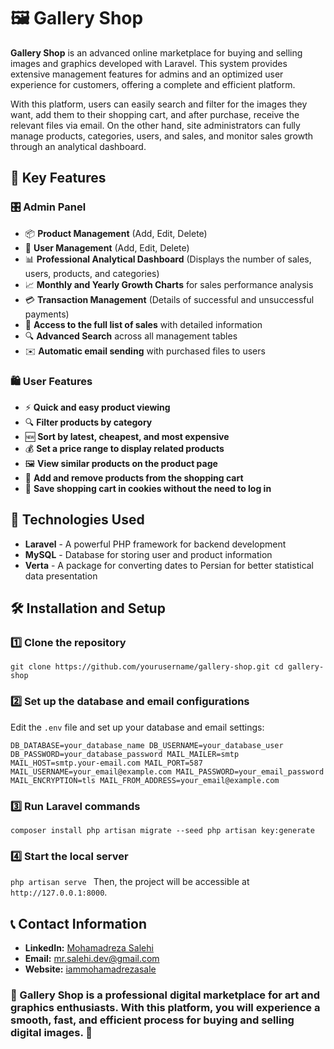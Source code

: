 
# 🖼️ Gallery Shop

**Gallery Shop** is an advanced online marketplace for buying and selling images and graphics developed with Laravel. This system provides extensive management features for admins and an optimized user experience for customers, offering a complete and efficient platform.

With this platform, users can easily search and filter for the images they want, add them to their shopping cart, and after purchase, receive the relevant files via email. On the other hand, site administrators can fully manage products, categories, users, and sales, and monitor sales growth through an analytical dashboard.

## 🚀 Key Features

### 🎛️ **Admin Panel**

- 📦 **Product Management** (Add, Edit, Delete)
- 👤 **User Management** (Add, Edit, Delete)
- 📊 **Professional Analytical Dashboard** (Displays the number of sales, users, products, and categories)
- 📈 **Monthly and Yearly Growth Charts** for sales performance analysis
- 💳 **Transaction Management** (Details of successful and unsuccessful payments)
- 📑 **Access to the full list of sales** with detailed information
- 🔍 **Advanced Search** across all management tables
- ✉️ **Automatic email sending** with purchased files to users

### 🛍️ **User Features**

- ⚡ **Quick and easy product viewing**
- 🔍 **Filter products by category**
- 🆕 **Sort by latest, cheapest, and most expensive**
- 💰 **Set a price range to display related products**
- 🖼️ **View similar products on the product page**
- 🛒 **Add and remove products from the shopping cart**
- 🍪 **Save shopping cart in cookies without the need to log in**

## 🔧 Technologies Used

- **Laravel** - A powerful PHP framework for backend development
- **MySQL** - Database for storing user and product information
- **Verta** - A package for converting dates to Persian for better statistical data presentation

## 🛠️ Installation and Setup

### 1️⃣ Clone the repository
 `git clone https://github.com/yourusername/gallery-shop.git cd gallery-shop `

### 2️⃣ Set up the database and email configurations

Edit the `.env` file and set up your database and email settings:

 `DB_DATABASE=your_database_name DB_USERNAME=your_database_user DB_PASSWORD=your_database_password MAIL_MAILER=smtp MAIL_HOST=smtp.your-email.com MAIL_PORT=587 MAIL_USERNAME=your_email@example.com MAIL_PASSWORD=your_email_password MAIL_ENCRYPTION=tls MAIL_FROM_ADDRESS=your_email@example.com `

### 3️⃣ Run Laravel commands
 `composer install php artisan migrate --seed php artisan key:generate `

### 4️⃣ Start the local server
 `php artisan serve ` 
Then, the project will be accessible at `http://127.0.0.1:8000`.

## 📞 Contact Information

- **LinkedIn:** [Mohamadreza Salehi](https://www.linkedin.com/in/mohamadreza-salehi)
- **Email:** mr.salehi.dev@gmail.com
- **Website:** [iammohamadrezasale](https://iammohamadrezasale.com)

### 🎨 Gallery Shop is a professional digital marketplace for art and graphics enthusiasts. With this platform, you will experience a smooth, fast, and efficient process for buying and selling digital images. 🚀
